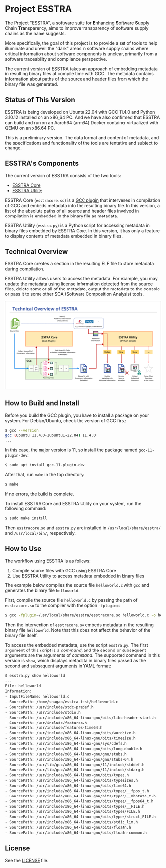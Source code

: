 # Project ESSTRA

The Project "ESSTRA", a software suite for
**E**nhancing **S**oftware **S**upply Chain **Tra**nsparency,
aims to improve transparency of software supply chains as the name suggests.

More specifically, the goal of this project is to provide a set of tools to
help illuminate and unveil the "dark" areas in software supply chains where
critical information about software components is unclear, primarily from a
software traceability and compliance perspective.

The current version of ESSTRA takes an approach of embedding metadata in
resulting binary files at compile time with GCC.
The metadata contains information about paths of the source and header
files from which the binary file was generated.

## Status of This Version

ESSTRA is being developed on Ubuntu 22.04 with GCC 11.4.0 and Python
3.10.12 installed on an x86\_64 PC.
And we have also confirmed that ESSTRA can build and run on an Aarch64 (arm64) Docker
container virtualized with QEMU on an x86\_64 PC.

This is a preliminary version. The data format and content of metadata, and the
specifications and functionality of the tools are tentative and subject to
change.

## ESSTRA's Components

The current version of ESSTRA consists of the two tools:

* [ESSTRA Core](./core/README.md)
* [ESSTRA Utility](./util/README.md)

ESSTRA Core (`esstracore.so`) is a
[GCC plugin](https://gcc.gnu.org/wiki/plugins) that intervenes in compilation of
GCC and embeds metadata into the resulting binary file.
In this version, a list of the absolute paths of all source and header
files involved in compilation is embedded in the binary file as metadata.

ESSTRA Utility (`esstra.py`) is a Python script for accessing metadata
in binary files embedded by ESSTRA Core.
In this version, it has only a feature to display contents of metadata embedded
in binary files.

## Technical Overview

ESSTRA Core creates a section in the resulting ELF file to store metadata during compilation.

ESSTRA Utility allows users to access the metadata. For example, you may update the metadata using license information detected from the source files, delete some or all of the metadata, output the metadata to the console or pass it to some other SCA (Software Composition Analysis) tools.

![Technical Overview](./assets/tech-overview.png)

## How to Build and Install

Before you build the GCC plugin, you have to install a package on your system.
For Debian/Ubuntu, check the version of GCC first:

```sh
$ gcc --version
gcc (Ubuntu 11.4.0-1ubuntu1~22.04) 11.4.0
...
```

In this case, the major version is 11, so install the package named
`gcc-11-plugin-dev`:

```sh
$ sudo apt install gcc-11-plugin-dev
```

After that, run `make` in the top directory:

```sh
$ make
```

If no errors, the build is complete.

To install ESSTRA Core and ESSTRA Utility on your system, run the following command:

```sh
$ sudo make install
```

Then `esstracore.so` and `esstra.py` are installed in `/usr/local/share/esstra/`
and `/usr/local/bin/`, respectively.

## How to Use

The workflow using ESSTRA is as follows:

1. Compile source files with GCC using ESSTRA Core
2. Use ESSTRA Utility to access metadata embedded in binary files

The example below compiles the source file `helloworld.c` with `gcc` and
generates the binary file `helloworld`.

First, compile the source file `helloworld.c` by passing the path of
`esstracore.so` to the compiler with the option `-fplugin=`:

```sh
$ gcc -fplugin=/usr/local/share/esstra/esstracore.so helloworld.c -o helloworld
```

Then the intervention of `esstracore.so` embeds metadata in the resulting
binary file `helloworld`. Note that this does not affect the behavior of the
binary file itself.

To access the embedded metadata, use the script `esstra.py`.  The first argument
of this script is a *command*, and the second or subsequent arguments are the
arguments of *command*.  The supported command in this version is `show`, which
displays metadata in binary files passed as the second and subsequent arguments
in YAML format:

```sh
$ esstra.py show helloworld
---
File: helloworld
Information:
- InputFileName: helloworld.c
- SourcePath: /home/snagao/esstra-test/helloworld.c
- SourcePath: /usr/include/stdc-predef.h
- SourcePath: /usr/include/stdio.h
- SourcePath: /usr/include/x86_64-linux-gnu/bits/libc-header-start.h
- SourcePath: /usr/include/features.h
- SourcePath: /usr/include/features-time64.h
- SourcePath: /usr/include/x86_64-linux-gnu/bits/wordsize.h
- SourcePath: /usr/include/x86_64-linux-gnu/bits/timesize.h
- SourcePath: /usr/include/x86_64-linux-gnu/sys/cdefs.h
- SourcePath: /usr/include/x86_64-linux-gnu/bits/long-double.h
- SourcePath: /usr/include/x86_64-linux-gnu/gnu/stubs.h
- SourcePath: /usr/include/x86_64-linux-gnu/gnu/stubs-64.h
- SourcePath: /usr/lib/gcc/x86_64-linux-gnu/11/include/stddef.h
- SourcePath: /usr/lib/gcc/x86_64-linux-gnu/11/include/stdarg.h
- SourcePath: /usr/include/x86_64-linux-gnu/bits/types.h
- SourcePath: /usr/include/x86_64-linux-gnu/bits/typesizes.h
- SourcePath: /usr/include/x86_64-linux-gnu/bits/time64.h
- SourcePath: /usr/include/x86_64-linux-gnu/bits/types/__fpos_t.h
- SourcePath: /usr/include/x86_64-linux-gnu/bits/types/__mbstate_t.h
- SourcePath: /usr/include/x86_64-linux-gnu/bits/types/__fpos64_t.h
- SourcePath: /usr/include/x86_64-linux-gnu/bits/types/__FILE.h
- SourcePath: /usr/include/x86_64-linux-gnu/bits/types/FILE.h
- SourcePath: /usr/include/x86_64-linux-gnu/bits/types/struct_FILE.h
- SourcePath: /usr/include/x86_64-linux-gnu/bits/stdio_lim.h
- SourcePath: /usr/include/x86_64-linux-gnu/bits/floatn.h
- SourcePath: /usr/include/x86_64-linux-gnu/bits/floatn-common.h
```

## License

See the [LICENSE](./LICENSE) file.

